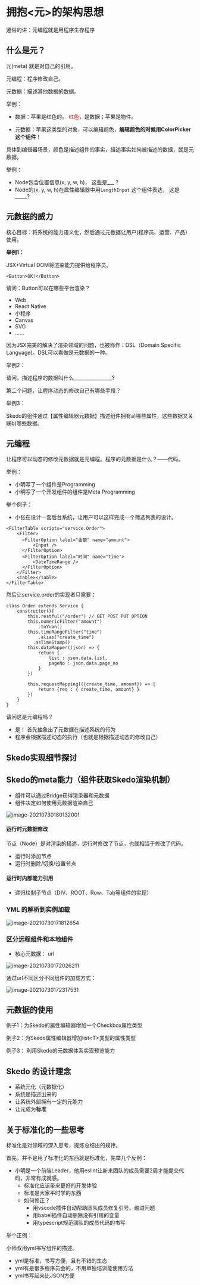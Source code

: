 # 拥抱<元>的架构思想

通俗的讲：元编程就是用程序生存程序

## 什么是元？



元(meta) 就是对自己的引用。 

元编程：程序修改自己。

元数据：描述其他数据的数据。



举例：

- 数据：苹果是红色的。 <span style="color:red">红色</span>，是数据；苹果是物件。

- 元数据：苹果这类型的对象，可以编辑颜色，**编辑颜色的时候用ColorPicker这个组件**！

具体到编辑器场景，颜色是描述组件的事实，描述事实如何被描述的数据，就是元数据。

举例：

- Node包含位置信息(x, y, w, h)， 这些是___ ? 
- Node的(x, y, w, h)在属性编辑器中用`LengthInput` 这个组件表达， 这是_____? 



## 元数据的威力



核心目标：将系统的能力语义化，然后通过元数据让用户(程序员、运营、产品）使用。

**举例1：** 

JSX+Virtual DOM将渲染能力提供给程序员。 

```tsx
<Button>OK!</Button>
```

请问：Button可以在哪些平台渲染？

- Web
- React Native
- 小程序
- Canvas
- SVG
- ……



因为JSX完美的解决了渲染领域的问题，也被称作：DSL（Domain Specific Language)。DSL可以看做是元数据的一种。



举例2：

请问，描述程序的数据叫什么________________?

第二个问题，让程序动态的修改自己有哪些手段？



举例3：

Skedo的组件通过【属性编辑器元数据】描述组件拥有a)哪些属性，这些数据又关联b)哪些数据。



## 元编程

让程序可以动态的修改元数据就是元编程。程序的元数据是什么？——代码。



举例：

- 小明写了一个组件是Programming
- 小明写了一个开发组件的组件是Meta Programming



举个例子：

- 小张在设计一套后台系统，让用户可以这样完成一个筛选列表的设计。

```tsx
<FilterTable scripts="service.Order">
    <Filter>
      <FilterOption lalel="金额" name="amount">
          <Input />
      </FilterOption>
      <FilterOption lalel="时间" name="time">
          <DateTimeRange />
      </FilterOption>
    </Filter>
    <Table></Table>
</FilterTable>

```

然后让service.order的实现者只需要：

```tsx
class Order extends Service {
    constructor(){
        this.restful("/order") // GET POST PUT OPTION
        this.numericFilter("amount")
        	.toYuan()
        this.timeRangeFilter("time")
        	.alias("create_time")
          .asTimeStamp()
       	this.dataMapper((json) => {
            return {
                list : json.data.list,
                pageNo : json.data.page_no
            }
        })
        
        this.requestMapping(({create_time, amount}) => {
            return {req : { create_time, amount} }
        })
    }
}
```

请问这是元编程吗？ 

- 是！ 首先抽象出了元数据在描述系统的行为
- 程序会根据描述动态的执行（也就是根据描述动态的修改自己）





## Skedo实现细节探讨

## Skedo的meta能力（组件获取Skedo渲染机制）

- 组件可以通过Bridge获得渲染器和元数据
- 组件决定如何使用元数据渲染自己

![image-20210730180132001](assets/image-20210730180132001.png)

#### 运行时元数据修改

节点（Node）是对渲染的描述，运行时修改了节点，也就相当于修改了代码。

- 运行时添加节点
- 运行时删除/切换/设置节点

#### 运行时内部能力引用

- 递归绘制子节点（DIV、ROOT、Row、Tab等组件的实现）



### YML 的解析到实例加载



![image-20210730171812654](assets/image-20210730171812654.png)

### 区分远程组件和本地组件

- 核心元数据： url

![image-20210730172026211](assets/image-20210730172026211.png)

通过url不同区分不同组件的加载方式：

![image-20210730172317531](assets/image-20210730172317531.png)



## 元数据的使用



例子1：为Skedo的属性编辑器增加一个Checkbox属性类型

例子2：为Skedo属性编辑器增加list\<T\>类型的属性类型

例子3： 利用Skedo的元数据体系实现预览能力



## Skedo 的设计理念

- 系统元化（元数据化）
- 系统是描述出来的
- 让系统外部拥有一定的元能力
- 让元成为**标准**





## 关于标准化的一些思考

标准化是对领域的深入思考，提炼总结出的规律。



首先，并不是用了标准化的东西就是标准化，先举几个反例：

- 小明是一个前端Leader，他用eslint让新来团队的成员需要2周才能提交代码，非常有成就感。
  - 标准化应该带来更好的开发体验
  - 标准是大家平时学的东西
  - 如何修正？
    - 用vscode插件自动帮助团队成员修复引号、缩进问题
    - 用babel插件自动删除没有引用的变量
    - 用typescript规范团队的成员代码的书写



举个正例：

小师叔用yml书写组件的描述。

- yml是标准，书写方便，且有不错的生态
- yml有是很多程序员会的，不用单独培训能使用方法
- yml书写起来比JSON方便







